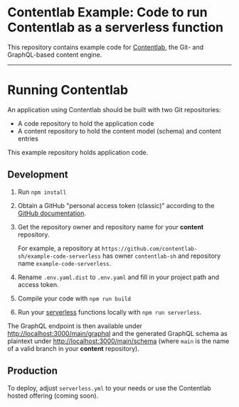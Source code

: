 # Contentlab Example: Code to run Contentlab as a serverless function

This repository contains example code for [Contentlab](https://github.com/contentlab-sh/contentlab), the
Git- and GraphQL-based content engine.

---

# Running Contentlab

An application using Contentlab should be built with two Git repositories:
* A code repository to hold the application code
* A content repository to hold the content model (schema) and content entries

This example repository holds application code.

## Development

1. Run `npm install`
1. Obtain a GitHub "personal access token (classic)" according to the
   [GitHub documentation](https://docs.github.com/en/graphql/guides/forming-calls-with-graphql#authenticating-with-graphql).
1. Get the repository owner and repository name for your **content** repository.

   For example, a repository at `https://github.com/contentlab-sh/example-code-serverless` has owner `contentlab-sh` and
   repository name `example-code-serverless`.
1. Rename `.env.yaml.dist` to `.env.yaml` and fill in your project path and access token.
1. Compile your code with `npm run build`
1. Run your [serverless](https://www.serverless.com/framework/docs/getting-started) functions locally with
   `npm run serverless`.

The GraphQL endpoint is then available under [http://localhost:3000/main/graphql](http://localhost:3000/main/graphql)
and the generated GraphQL schema as plaintext under
[http://localhost:3000/main/schema](http://localhost:3000/main/schema) (where `main` is the name of a valid branch
in your **content** repository).

## Production

To deploy, adjust `serverless.yml` to your needs or use the Contentlab hosted offering (coming soon).
